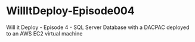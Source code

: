 # WillItDeploy-Episode004
Will it Deploy - Episode 4 - SQL Server Database with a DACPAC deployed to an AWS EC2 virtual machine

